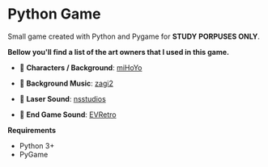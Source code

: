 # Python Game

Small game created with Python and Pygame for **STUDY PORPUSES ONLY**.

**Bellow you'll find a list of the art owners that I used in this game.**

* 🎨 **Characters / Background**: [miHoYo](https://genshin.mihoyo.com/en/home)

* 🎵 **Background Music**: [zagi2](https://freesound.org/people/zagi2/sounds/222551/)

* 🎵 **Laser Sound**: [nsstudios](https://freesound.org/people/nsstudios/sounds/344276/)

* 🎵 **End Game Sound**: [EVRetro](https://freesound.org/people/EVRetro/sounds/535840/)

**Requirements**
* Python 3+
* PyGame
